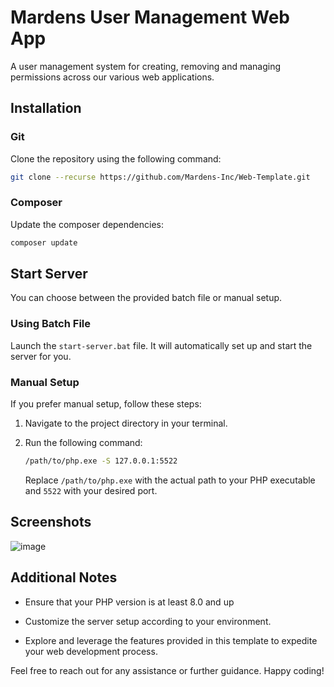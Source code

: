 # Mardens User Management Web App

A user management system for creating, removing and managing permissions across our various web applications.

## Installation

### Git

Clone the repository using the following command:

```bash
git clone --recurse https://github.com/Mardens-Inc/Web-Template.git
```

### Composer

Update the composer dependencies:

```bash
composer update
```

## Start Server

You can choose between the provided batch file or manual setup.

### Using Batch File

Launch the `start-server.bat` file. It will automatically set up and start the server for you.

### Manual Setup

If you prefer manual setup, follow these steps:

1. Navigate to the project directory in your terminal.

2. Run the following command:

    ```bash
    /path/to/php.exe -S 127.0.0.1:5522
    ```

    Replace `/path/to/php.exe` with the actual path to your PHP executable and `5522` with your desired port.

## Screenshots
![image](https://github.com/Mardens-Inc/UserManagement/assets/5598099/4c2e875f-cbf8-42bb-8f66-93b2b0fd5f4f)

## Additional Notes

-   Ensure that your PHP version is at least 8.0 and up

-   Customize the server setup according to your environment.

-   Explore and leverage the features provided in this template to expedite your web development process.

Feel free to reach out for any assistance or further guidance. Happy coding!
